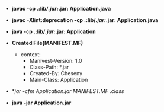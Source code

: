 - **javac -cp .:lib/*.jar:*.jar: Application.java**
- **javac -Xlint:deprecation -cp .:lib/*.jar:*.jar: Application.java**
- **java -cp .:lib/*.jar:*.jar: Application**

- **Created File(MANIFEST.MF)**
	- context:
		- Manivest-Version: 1.0
		- Class-Path: *.jar
		- Created-By: Cheseny
		- Main-Class: Application
- **jar -cfm Application.jar MANIFEST.MF *.class**
- **java -jar Application.jar**
